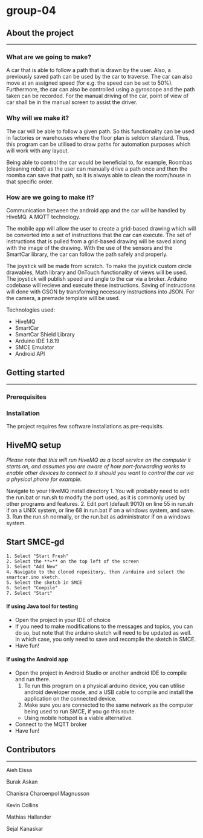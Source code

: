 # group-04

## About the project

---

### What are we going to make?

A car that is able to follow a path that is drawn by the user. Also, a previously saved path can be used by the car to traverse. 
The car can also move at an assigned speed (for e.g. the speed can be set to 50%). Furthermore, the 
car can also be controlled using a gyroscope and the path taken can be recorded. For the manual driving of the car, point of view
of car shall be in the manual screen to assist the driver.

### Why will we make it?

The car will be able to follow a given path. So this functionality can be used in factories or warehouses where the floor plan is seldom standard.
Thus, this program can be utilised to draw paths for automation purposes which will work with any layout.


Being able to control the car would be beneficial to, for example, Roombas (cleaning robot) as the user can manually drive a path once and 
then the roomba can save that path, so it is always able to clean the room/house in that specific order.

### How are we going to make it?

Communication between the android app and the car will be handled by HiveMQ. A MQTT technology.

The mobile app will allow the user to create a grid-based drawing which will be converted into a set of instructions that the car can execute.
The set of instructions that is pulled from a grid-based drawing will be saved along with the image of the drawing.
With the use of the sensors and the SmartCar library, the car can follow the path safely and properly.

The joystick will be made from scratch. To make the joystick custom circle drawables, Math library and OnTouch functionality of views will be used.
The joystick will publish speed and angle to the car via a broker. Arduino codebase will recieve and execute these instructions.
Saving of instructions will done with GSON by transforming necessary instructions into JSON.
For the camera, a premade template will be used. 


Technologies used:

- HiveMQ
- SmartCar
- SmartCar Shield Library
- Arduino IDE 1.8.19
- SMCE Emulator
- Android API


## Getting started

---
### Prerequisites


### Installation

The project requires few software installations as pre-requisits.

## HiveMQ setup
*Please note that this will run HiveMQ as a local service on the computer it starts on, and assumes you are aware of how port-forwarding works to enable other devices to connect to it should you want to control the car via a physical phone for example.*

 Navigate to your HiveMQ install directory
    1. You will probably need to edit the run.bat or run.sh to modify the port used, as it is commonly used by other programs and features.
    2. Edit port (default 9010) on line 55 in run.sh if on a UNIX system, or line 68 in run.bat if on a windows system, and save.
    3. Run the run.sh normally, or the run.bat as administrator if on a windows system. 

## Start SMCE-gd
    1. Select "Start Fresh"
    2. Select the **+** on the top left of the screen
    3. Select "Add New"
    4. Navigate to the cloned repository, then /arduino and select the smartcar.ino sketch.
    5. Select the sketch in SMCE
    6. Select "Compile"
    7. Select "Start"

#### If using Java tool for testing

- Open the project in your IDE of choice
- If you need to make modifications to the messages and topics, you can do so, but note that the arduino sketch will need to be updated as well. In which case, you only need to save and recompile the sketch in SMCE.
- Have fun!

#### If using the Android app

- Open the project in Android Studio or another android IDE to compile and run there.
    1. To run this program on a physical arduino device, you can utilise android developer mode, and a USB cable to compile and install the application on the connected device.
    2. Make sure you are connected to the same network as the computer being used to run SMCE, if you go this route.
    * Using mobile hotspot is a viable alternative.
- Connect to the MQTT broker
- Have fun!


## Contributors

---

Aieh Eissa

Burak Askan

Chanisra Charoenpol Magnusson

Kevin Collins

Mathias Hallander

Sejal Kanaskar
